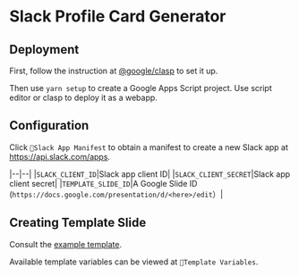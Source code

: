 Slack Profile Card Generator
============================

Deployment
----------

First, follow the instruction at [@google/clasp](https://www.npmjs.com/package/@google/clasp) to set it up.

Then use `yarn setup` to create a Google Apps Script project. Use script editor or clasp to deploy it as a webapp.

Configuration
-------------

Click `🔧Slack App Manifest` to obtain a manifest to create a new Slack app at https://api.slack.com/apps.

|--|--|
|`SLACK_CLIENT_ID`|Slack app client ID|
|`SLACK_CLIENT_SECRET`|Slack app client secret|
|`TEMPLATE_SLIDE_ID`|A Google Slide ID (`https://docs.google.com/presentation/d/<here>/edit`）|

Creating Template Slide
-----------------------

Consult the [example template](https://docs.google.com/presentation/d/1jwKNAl-MaMhfRSufmoTT3VX1g5Q-_q-EGkCszQo74Xc/edit#slide=id.p).

Available template variables can be viewed at `🔧Template Variables`.
